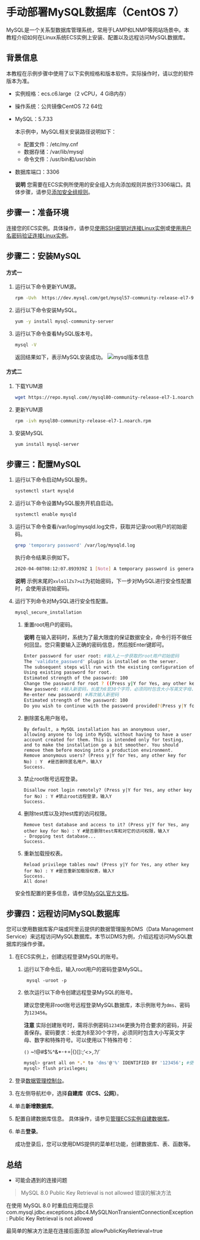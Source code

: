 # 手动部署MySQL数据库（CentOS 7）



MySQL是一个关系型数据库管理系统，常用于LAMP和LNMP等网站场景中。本教程介绍如何在Linux系统ECS实例上安装、配置以及远程访问MySQL数据库。

## 背景信息

本教程在示例步骤中使用了以下实例规格和版本软件。实际操作时，请以您的软件版本为准。 

- 实例规格：ecs.c6.large（2 vCPU，4 GiB内存）

- 操作系统：公共镜像CentOS 7.2 64位

- MySQL：5.7.33

  本示例中，MySQL相关安装路径说明如下：

  - 配置文件：/etc/my.cnf
  - 数据存储：/var/lib/mysql
  - 命令文件：/usr/bin和/usr/sbin

- 数据库端口：3306 

  **说明** 您需要在ECS实例所使用的安全组入方向添加规则并放行3306端口。具体步骤，请参见[添加安全组规则](https://help.aliyun.com/document_detail/25471.htm#concept-sm5-2wz-xdb)。



## 步骤一：准备环境

连接您的ECS实例。具体操作，请参见[使用SSH密钥对连接Linux实例](https://help.aliyun.com/document_detail/51798.htm#concept-ucj-wrx-wdb)或[使用用户名密码验证连接Linux实例](https://help.aliyun.com/document_detail/25434.htm#concept-rsl-2vx-wdb)。



## 步骤二：安装MySQL

#### 方式一

1. 运行以下命令更新YUM源。

   ```bash
   rpm -Uvh  https://dev.mysql.com/get/mysql57-community-release-el7-9.noarch.rpm
   ```

2. 运行以下命令安装MySQL。 

   ```bash
   yum -y install mysql-community-server
   ```

3. 运行以下命令查看MySQL版本号。

   ```bash
   mysql -V
   ```

   返回结果如下，表示MySQL安装成功。 ![mysql版本信息](https://help-static-aliyun-doc.aliyuncs.com/assets/img/zh-CN/4942730261/p271404.png)

#### 方式二

1. 下载YUM源

   ```bash
   wget https://repo.mysql.com//mysql80-community-release-el7-1.noarch.rpm
   ```

2. 更新YUM源

   ```bash
   rpm -ivh mysql80-community-release-el7-1.noarch.rpm
   ```

3. 安装MySQL

   ```bash
   yum install mysql-server
   ```

   

## 步骤三：配置MySQL

1. 运行以下命令启动MySQL服务。 

   ```bash
   systemctl start mysqld
   ```

2. 运行以下命令设置MySQL服务开机自启动。 

   ```bash
   systemctl enable mysqld
   ```

3. 运行以下命令查看/var/log/mysqld.log文件，获取并记录root用户的初始密码。 

   ```bash
   grep 'temporary password' /var/log/mysqld.log
   ```

   执行命令结果示例如下。 

   ```bash
   2020-04-08T08:12:07.893939Z 1 [Note] A temporary password is generated for root@localhost: xvlo1lZs7>uI
   ```

   **说明** 示例末尾的`xvlo1lZs7>uI`为初始密码，下一步对MySQL进行安全性配置时，会使用该初始密码。

4. 运行下列命令对MySQL进行安全性配置。 

   ```bash
   mysql_secure_installation
   ```

   1. 重置root用户的密码。 

      **说明** 在输入密码时，系统为了最大限度的保证数据安全，命令行将不做任何回显。您只需要输入正确的密码信息，然后按Enter键即可。

      ```bash
      Enter password for user root: #输入上一步获取的root用户初始密码
      The 'validate_password' plugin is installed on the server.
      The subsequent steps will run with the existing configuration of the plugin.
      Using existing password for root.
      Estimated strength of the password: 100 
      Change the password for root ? ((Press y|Y for Yes, any other key for No) : Y #是否更改root用户密码，输入Y
      New password: #输入新密码，长度为8至30个字符，必须同时包含大小写英文字母、数字和特殊符号。特殊符号可以是()` ~!@#$%^&*-+=|{}[]:;‘<>,.?/
      Re-enter new password: #再次输入新密码
      Estimated strength of the password: 100 
      Do you wish to continue with the password provided?(Press y|Y for Yes, any other key for No) : Y #是否继续操作，输入Y
      ```

   2. 删除匿名用户账号。 

      ```
      By default, a MySQL installation has an anonymous user, allowing anyone to log into MySQL without having to have a user account created for them. This is intended only for testing, and to make the installation go a bit smoother. You should remove them before moving into a production environment.
      Remove anonymous users? (Press y|Y for Yes, any other key for No) : Y  #是否删除匿名用户，输入Y
      Success.
      ```

   3. 禁止root账号远程登录。 

      ```
      Disallow root login remotely? (Press y|Y for Yes, any other key for No) : Y #禁止root远程登录，输入Y
      Success.
      ```

   4. 删除test库以及对test库的访问权限。 

      ```
      Remove test database and access to it? (Press y|Y for Yes, any other key for No) : Y #是否删除test库和对它的访问权限，输入Y
      - Dropping test database...
      Success.
      ```

   5. 重新加载授权表。 

      ```
      Reload privilege tables now? (Press y|Y for Yes, any other key for No) : Y #是否重新加载授权表，输入Y
      Success.
      All done!
      ```

   安全性配置的更多信息，请参见[MySQL官方文档](https://dev.mysql.com/doc/refman/5.7/en/mysql-secure-installation.html)。



## 步骤四：远程访问MySQL数据库

您可以使用数据库客户端或阿里云提供的数据管理服务DMS（Data Management Service）来远程访问MySQL数据库。本节以DMS为例，介绍远程访问MySQL数据库的操作步骤。

1. 在ECS实例上，创建远程登录MySQL的账号。

   1. 运行以下命令后，输入root用户的密码登录MySQL。 

      ```
       mysql -uroot -p
      ```

   2. 依次运行以下命令创建远程登录MySQL的账号。 

      建议您使用非root账号远程登录MySQL数据库，本示例账号为`dms`、密码为`123456`。

      **注意** 实际创建账号时，需将示例密码`123456`更换为符合要求的密码，并妥善保存。密码要求：长度为8至30个字符，必须同时包含大小写英文字母、数字和特殊符号。可以使用以下特殊符号：

      `()` ~!@#$%^&*-+=|{}[]:;‘<>,.?/`

      ```bash
      mysql> grant all on *.* to 'dms'@'%' IDENTIFIED BY '123456'; #使用root替换dms，可设置为允许root账号远程登录。
      mysql> flush privileges;
      ```

2. 登录[数据管理控制台](https://dms.console.aliyun.com/)。

3. 在左侧导航栏中，选择**自建库（ECS、公网）**。

4. 单击**新增数据库**。

5. 配置自建数据库信息。 具体操作，请参见[管理ECS实例自建数据库](https://help.aliyun.com/document_detail/111100.htm#task-wyv-z3g-chb)。

6. 单击**登录**。

   成功登录后，您可以使用DMS提供的菜单栏功能，创建数据库、表、函数等。



## 总结

- 可能会遇到的连接问题

> MySQL 8.0 Public Key Retrieval is not allowed 错误的解决方法

在使用 MySQL 8.0 时重启应用后提示 com.mysql.jdbc.exceptions.jdbc4.MySQLNonTransientConnectionException: Public Key Retrieval is not allowed

最简单的解决方法是在连接后面添加 allowPublicKeyRetrieval=true
